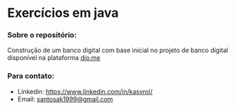 <h1>Exercícios em java</h1>

<h3>Sobre o repositório: </h3>
<p>Construção de um banco digital com base inicial no projeto de banco digital disponível na plataforma <a href="dio.me">dio.me</a></p>

<h3>Para contato: </h3>

- Linkedin: https://www.linkedin.com/in/kasvrol/
- Email: santosak1999@gmail.com
